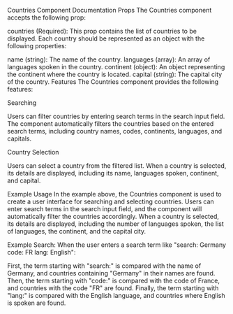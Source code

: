Countries Component Documentation
Props
The Countries component accepts the following prop:

countries (Required): This prop contains the list of countries to be displayed. Each country should be represented as an object with the following properties:

name (string): The name of the country.
languages (array): An array of languages spoken in the country.
continent (object): An object representing the continent where the country is located.
capital (string): The capital city of the country.
Features
The Countries component provides the following features:

Searching

Users can filter countries by entering search terms in the search input field. The component automatically filters the countries based on the entered search terms, including country names, codes, continents, languages, and capitals.

Country Selection

Users can select a country from the filtered list. When a country is selected, its details are displayed, including its name, languages spoken, continent, and capital.

Example Usage
In the example above, the Countries component is used to create a user interface for searching and selecting countries. Users can enter search terms in the search input field, and the component will automatically filter the countries accordingly. When a country is selected, its details are displayed, including the number of languages spoken, the list of languages, the continent, and the capital city.

Example Search:
When the user enters a search term like "search: Germany code: FR lang: English":

First, the term starting with "search:" is compared with the name of Germany, and countries containing "Germany" in their names are found.
Then, the term starting with "code:" is compared with the code of France, and countries with the code "FR" are found.
Finally, the term starting with "lang:" is compared with the English language, and countries where English is spoken are found.